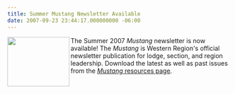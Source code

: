 ```yaml
---
title: Summer Mustang Newsletter Available
date: 2007-09-23 23:44:17.000000000 -06:00
---
```

<a href="resources/mustang"><img src="images/mustang2007summer.jpg" width="140" height="112" border="0" align="left" /></a>The Summer 2007 <i>Mustang</i> newsletter is now available! The <i>Mustang</i> is Western Region's official newsletter publication for lodge, section, and region leadership. Download the latest as well as past issues from the <a href="resources/mustang"><i>Mustang</i> resources page</a>.
